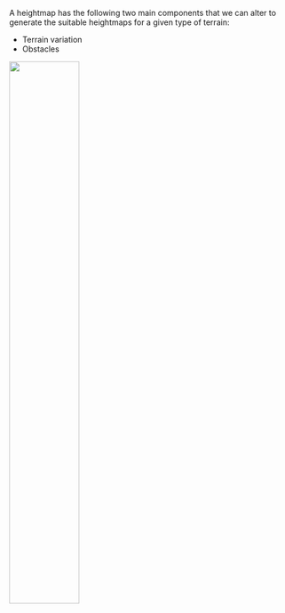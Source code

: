 
A heightmap has the following two main components that we can alter to generate the suitable heightmaps for a given type of terrain:
- Terrain variation
- Obstacles

<img src="https://github.com/SarangSutavani/Generative-Terrain-Reconstruction/assets/45416495/65987252-abb1-40d1-b98a-182c4c8f8a25" width=50% height=50%>
<!-- perlin_octave -->
